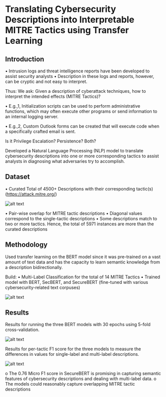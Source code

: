 # Translating Cybersecurity Descriptions into Interpretable MITRE Tactics using Transfer Learning

## Introduction

• Intrusion logs and threat intelligence reports have been developed to assist security analysts 
• Description in these logs and reports, however, can be cryptic and not easy to interpret. 

Thus: We ask: Given a description of cyberattack techniques, how to interpret the intended effects (MITRE Tactics)?

• E.g.,1, Initialization scripts can be used to perform administrative functions, which may often execute other programs or send information to an internal logging server.

• E.g.,2, Custom Outlook forms can be created that will execute code when a specifically crafted email is sent.

Is it Privilege Escalation? Persistence? Both?

Developed a Natural Language Processing (NLP) model to translate cybersecurity descriptions into one or more corresponding tactics to assist analysts in diagnosing what adversaries try to accomplish.


## Dataset


• Curated Total of 4500+ Descriptions with their corresponding tactic(s)
(https://attack.mitre.org/)

![alt text](https://user-images.githubusercontent.com/65444978/228394286-485af89f-bc07-4311-940a-a98bc51a2e78.png)

• Pair-wise overlap for MITRE tactic descriptions
• Diagonal values correspond to the single-tactic descriptions
• Some descriptions match to two or more tactics. Hence, the total of 5971 instances are more than the curated descriptions

## Methodology

Used transfer learning on the BERT model since it was pre-trained on a vast amount of text data and has the capacity to learn semantic knowledge from a description bidirectionally.

Build:
• Multi-Label Classification for the total of 14 MITRE Tactics
• Trained model with BERT, SecBERT, and SecureBERT (fine-tuned with various cybersecurity-related text corpuses)

![alt text](https://user-images.githubusercontent.com/65444978/228394269-8105ef8e-3bda-49d6-965f-ed664afda45a.png)


## Results

Results for running the three BERT models with 30 epochs using 5-fold cross-validation.

![alt text](https://user-images.githubusercontent.com/65444978/228394289-e2569718-7d22-4e02-b960-866470b004ec.png)

Results for per-tactic F1 score for the three models to measure the differences in values for single-label and multi-label descriptions.

![alt text](https://user-images.githubusercontent.com/65444978/228394300-7fafbcb7-35d3-44f9-8dcc-1a02be1b8a3a.png)

o The 0.76 Micro F1 score in SecureBERT is promising in capturing semantic features of cybersecurity descriptions and dealing with multi-label data.
o The models could reasonably capture overlapping MITRE tactic descriptions